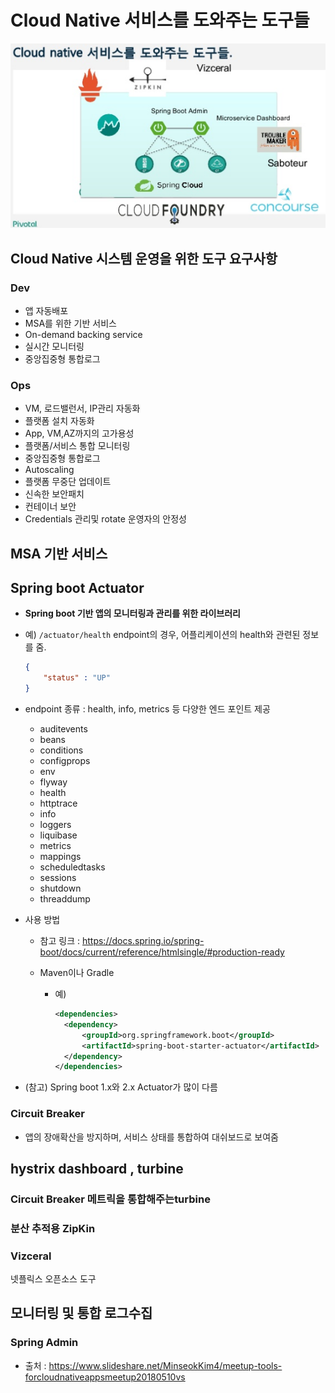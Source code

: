 # Cloud Native 서비스를 도와주는 도구들

![cloudnative](cloudnative.PNG)



## Cloud Native 시스템 운영을 위한 도구 요구사항

### Dev

* 앱 자동배포
* MSA를 위한 기반 서비스 
* On-demand backing service
* 실시간 모니터링 
* 중앙집중형 통합로그 

### Ops

* VM, 로드밸런서, IP관리 자동화 
* 플랫폼 설치 자동화
* App, VM,AZ까지의 고가용성 
* 플랫폼/서비스 통합 모니터링 
* 중앙집중형 통합로그 
* Autoscaling 
* 플랫폼 무중단 업데이트 
* 신속한 보안패치 
* 컨테이너 보안 
* Credentials 관리및 rotate 운영자의 안정성



## MSA 기반 서비스

## Spring boot Actuator

* __Spring boot 기반 앱의 모니터링과 관리를 위한 라이브러리__

* 예)  `/actuator/health` endpoint의 경우, 어플리케이션의 health와 관련된 정보를 줌.

  ~~~JSON
  {
      "status" : "UP"
  }
  ~~~

* endpoint 종류 : health, info, metrics 등 다양한 엔드 포인트 제공

  * auditevents
  * beans
  * conditions
  * configprops
  * env
  * flyway
  * health
  * httptrace
  * info
  * loggers
  * liquibase
  * metrics
  * mappings
  * scheduledtasks
  * sessions
  * shutdown
  * threaddump

* 사용 방법

  * 참고 링크 : https://docs.spring.io/spring-boot/docs/current/reference/htmlsingle/#production-ready

  * Maven이나 Gradle

    * 예)

      ~~~XML
      <dependencies>
      	<dependency>
      		<groupId>org.springframework.boot</groupId>
      		<artifactId>spring-boot-starter-actuator</artifactId>
      	</dependency>
      </dependencies>
      ~~~

* (참고) Spring boot 1.x와 2.x Actuator가 많이 다름



### Circuit Breaker

* 앱의 장애확산을 방지하며, 서비스 상태를 통합하여 대쉬보드로 보여줌



## hystrix dashboard , turbine

### Circuit Breaker 메트릭을 통합해주는turbine 


### 분산 추적용 ZipKin


### Vizceral

넷플릭스 오픈소스 도구



## 모니터링 및 통합 로그수집

### Spring Admin





* 출처 : https://www.slideshare.net/MinseokKim4/meetup-tools-forcloudnativeappsmeetup20180510vs
